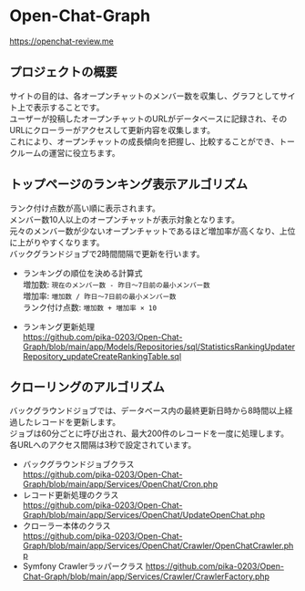 # Open-Chat-Graph
https://openchat-review.me

## プロジェクトの概要
サイトの目的は、各オープンチャットのメンバー数を収集し、グラフとしてサイト上で表示することです。  
ユーザーが投稿したオープンチャットのURLがデータベースに記録され、そのURLにクローラーがアクセスして更新内容を収集します。  
これにより、オープンチャットの成長傾向を把握し、比較することができ、トークルームの運営に役立ちます。　　

## トップページのランキング表示アルゴリズム
ランク付け点数が高い順に表示されます。  
メンバー数10人以上のオープンチャットが表示対象となります。  
元々のメンバー数が少ないオープンチャットであるほど増加率が高くなり、上位に上がりやすくなります。  
バックグランドジョブで2時間間隔で更新を行います。

* ランキングの順位を決める計算式  
増加数: `現在のメンバー数 - 昨日〜7日前の最小メンバー数`  
増加率: `増加数 / 昨日〜7日前の最小メンバー数`  
ランク付け点数: `増加数 + 増加率 × 10`  

* ランキング更新処理  
https://github.com/pika-0203/Open-Chat-Graph/blob/main/app/Models/Repositories/sql/StatisticsRankingUpdaterRepository_updateCreateRankingTable.sql

## クローリングのアルゴリズム
バックグラウンドジョブでは、データベース内の最終更新日時から8時間以上経過したレコードを更新します。  
ジョブは60分ごとに呼び出され、最大200件のレコードを一度に処理します。  
各URLへのアクセス間隔は3秒で設定されています。  

* バックグラウンドジョブクラス  
https://github.com/pika-0203/Open-Chat-Graph/blob/main/app/Services/OpenChat/Cron.php
* レコード更新処理のクラス  
https://github.com/pika-0203/Open-Chat-Graph/blob/main/app/Services/OpenChat/UpdateOpenChat.php
* クローラー本体のクラス  
https://github.com/pika-0203/Open-Chat-Graph/blob/main/app/Services/OpenChat/Crawler/OpenChatCrawler.php
* Symfony Crawlerラッパークラス
https://github.com/pika-0203/Open-Chat-Graph/blob/main/app/Services/Crawler/CrawlerFactory.php
